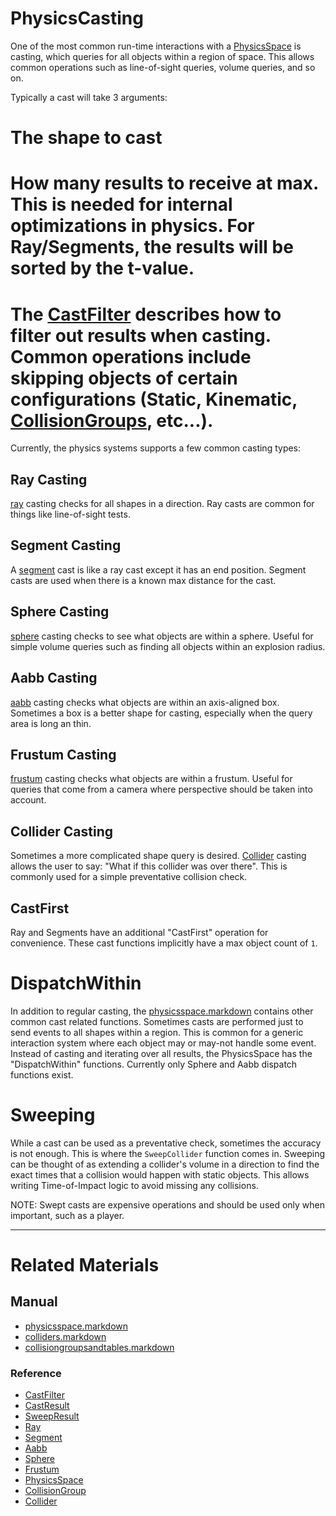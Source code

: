 
 #  PhysicsCasting

One of the most common run-time interactions with a [PhysicsSpace](https://github.com/zeroengineteam/ZeroDocs/blob/master/zero_editor_documentation/zeromanual/physics/physicsspace.markdown) is casting, which queries for all objects within a region of space. This allows common operations such as line-of-sight queries, volume queries, and so on.

Typically a cast will take 3 arguments:
  # The shape to cast
  # How many results to receive at max. This is needed for internal optimizations in physics. For Ray/Segments, the results will be sorted by the t-value.
  # The [CastFilter](https://github.com/zeroengineteam/ZeroDocs/blob/master/code_reference/class_reference/castfilter.markdown) describes how to filter out results when casting. Common operations include skipping objects of certain configurations (Static, Kinematic, [CollisionGroups](https://github.com/zeroengineteam/ZeroDocs/blob/master/zero_editor_documentation/zeromanual/physics/collisionoverview/collisiongroupsandtables.markdown), etc...).
  
Currently, the physics systems supports a few common casting types:

 ##  Ray Casting
[ray](https://github.com/zeroengineteam/ZeroDocs/blob/master/code_reference/class_reference/ray.markdown) casting checks for all shapes in a direction. Ray casts are common for things like line-of-sight tests.
 ##  Segment Casting
A [segment](https://github.com/zeroengineteam/ZeroDocs/blob/master/code_reference/class_reference/segment.markdown) cast is like a ray cast except it has an end position. Segment casts are used when there is a known max distance for the cast.
 ##  Sphere Casting
[sphere](https://github.com/zeroengineteam/ZeroDocs/blob/master/code_reference/class_reference/sphere.markdown) casting checks to see what objects are within a sphere. Useful for simple volume queries such as finding all objects within an explosion radius.
 ##  Aabb Casting
[aabb](https://github.com/zeroengineteam/ZeroDocs/blob/master/code_reference/class_reference/aabb.markdown) casting checks what objects are within an axis-aligned box. Sometimes a box is a better shape for casting, especially when the query area is long an thin.
 ##  Frustum Casting
[frustum](https://github.com/zeroengineteam/ZeroDocs/blob/master/code_reference/class_reference/frustum.markdown) casting checks what objects are within a frustum. Useful for queries that come from a camera where perspective should be taken into account.
 ##  Collider Casting
Sometimes a more complicated shape query is desired. [Collider](https://github.com/zeroengineteam/ZeroDocs/blob/master/code_reference/class_reference/collider.markdown) casting allows the user to say: "What if this collider was over there". This is commonly used for a simple preventative collision check.

 ##  CastFirst
Ray and Segments have an additional "CastFirst" operation for convenience. These cast functions implicitly have a max object count of `1`.
  
 #  DispatchWithin
In addition to regular casting, the [physicsspace.markdown](https://github.com/zeroengineteam/ZeroDocs/blob/master/zero_editor_documentation/zeromanual/physics/physicsspace.markdown) contains other common cast related functions. Sometimes casts are performed just to send events to all shapes within a region. This is common for a generic interaction system where each object may or may-not handle some event. Instead of casting and iterating over all results, the PhysicsSpace has the "DispatchWithin" functions. Currently only Sphere and Aabb dispatch functions exist.

 #  Sweeping
While a cast can be used as a preventative check, sometimes the accuracy is not enough. This is where the `SweepCollider` function comes in. Sweeping can be thought of as extending a collider's volume in a direction to find the exact times that a collision would happen with static objects. This allows writing Time-of-Impact logic to avoid missing any collisions.

NOTE: Swept casts are expensive operations and should be used only when important, such as a player.

---
 #  Related Materials
 ##  Manual
- [physicsspace.markdown](https://github.com/zeroengineteam/ZeroDocs/blob/master/zero_editor_documentation/zeromanual/physics/physicsspace.markdown)
- [colliders.markdown](https://github.com/zeroengineteam/ZeroDocs/blob/master/zero_editor_documentation/zeromanual/physics/colliders.markdown)
- [collisiongroupsandtables.markdown](https://github.com/zeroengineteam/ZeroDocs/blob/master/zero_editor_documentation/zeromanual/physics/collisionoverview/collisiongroupsandtables.markdown)
  
 ###  Reference
- [CastFilter](https://github.com/zeroengineteam/ZeroDocs/blob/master/code_reference/class_reference/castfilter.markdown)
- [CastResult](https://github.com/zeroengineteam/ZeroDocs/blob/master/code_reference/class_reference/castresult.markdown)
- [SweepResult](https://github.com/zeroengineteam/ZeroDocs/blob/master/code_reference/class_reference/sweepresult.markdown)
- [Ray](https://github.com/zeroengineteam/ZeroDocs/blob/master/code_reference/class_reference/ray.markdown)
- [Segment](https://github.com/zeroengineteam/ZeroDocs/blob/master/code_reference/class_reference/segment.markdown)
- [Aabb](https://github.com/zeroengineteam/ZeroDocs/blob/master/code_reference/class_reference/aabb.markdown)
- [Sphere](https://github.com/zeroengineteam/ZeroDocs/blob/master/code_reference/class_reference/sphere.markdown)
- [Frustum](https://github.com/zeroengineteam/ZeroDocs/blob/master/code_reference/class_reference/frustum.markdown)
- [PhysicsSpace](https://github.com/zeroengineteam/ZeroDocs/blob/master/code_reference/class_reference/physicsspace.markdown)
- [CollisionGroup](https://github.com/zeroengineteam/ZeroDocs/blob/master/code_reference/class_reference/collisiongroup.markdown)
- [Collider](https://github.com/zeroengineteam/ZeroDocs/blob/master/code_reference/class_reference/collider.markdown)
 

 